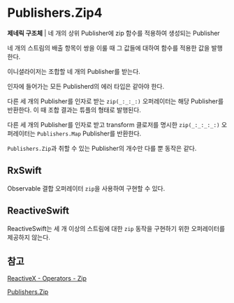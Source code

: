 # Publishers.Zip4

**제네릭 구조체** | 네 개의 상위 Publisher에 zip 함수를 적용하여 생성되는 Publisher

네 개의 스트림의 배출 항목이 쌍을 이룰 때 그 값들에 대하여 함수를 적용한 값을 발행한다.

이니셜라이저는 조합할 네 개의 Publisher를 받는다.

인자에 들어가는 모든 Publisherd의 에러 타입은 같아야 한다.

다른 세 개의 Publisher를 인자로 받는 `zip(_:_:_:)` 오퍼레이터는 해당 Publisher를 반환한다. 이 때 조합 결과는 튜플의 형태로 발행된다.

다른 세 개의 Publisher를 인자로 받고 transform 클로저를 명시한 `zip(_:_:_:_:)` 오퍼레이터는 `Publishers.Map` Publisher를 반환한다.

`Publishers.Zip`과 취할 수 있는 Publisher의 개수만 다를 뿐 동작은 같다.

## RxSwift

Observable 결합 오퍼레이터 `zip`을 사용하여 구현할 수 있다.

## ReactiveSwift

ReactiveSwift는 세 개 이상의 스트림에 대한 `zip` 동작을 구현하기 위한 오퍼레이터를 제공하지 않는다.

## 참고

[ReactiveX - Operators - Zip](http://reactivex.io/documentation/operators/zip.html)

[Publishers.Zip](./Zip.md)